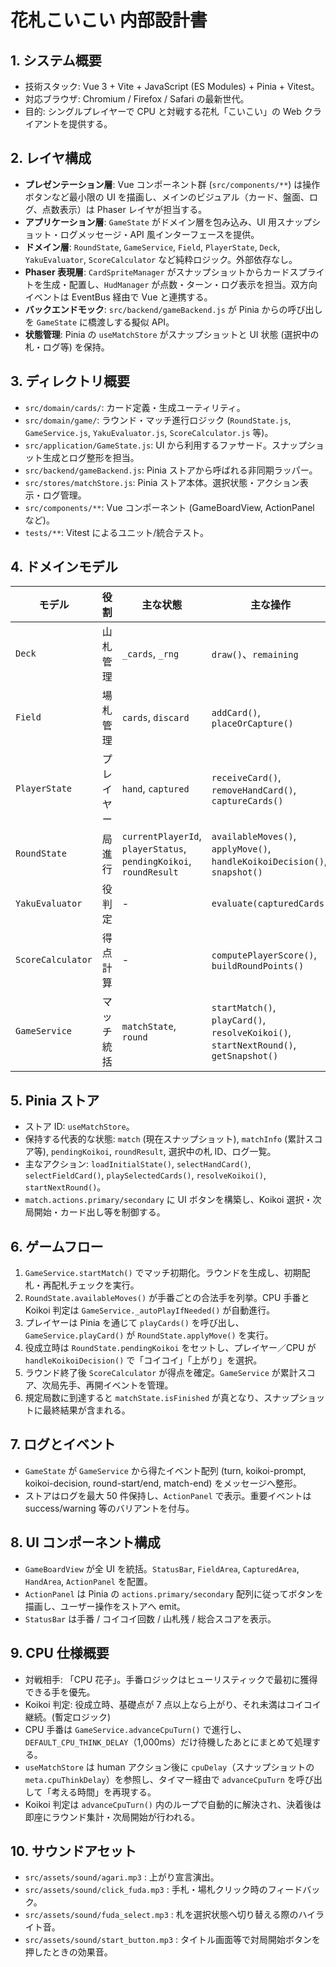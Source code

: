 # 花札こいこい 内部設計書

## 1. システム概要
- 技術スタック: Vue 3 + Vite + JavaScript (ES Modules) + Pinia + Vitest。
- 対応ブラウザ: Chromium / Firefox / Safari の最新世代。
- 目的: シングルプレイヤーで CPU と対戦する花札「こいこい」の Web クライアントを提供する。

## 2. レイヤ構成
- **プレゼンテーション層**: Vue コンポーネント群 (`src/components/**`) は操作ボタンなど最小限の UI を描画し、メインのビジュアル（カード、盤面、ログ、点数表示）は Phaser レイヤが担当する。
- **アプリケーション層**: `GameState` がドメイン層を包み込み、UI 用スナップショット・ログメッセージ・API 風インターフェースを提供。
- **ドメイン層**: `RoundState`, `GameService`, `Field`, `PlayerState`, `Deck`, `YakuEvaluator`, `ScoreCalculator` など純粋ロジック。外部依存なし。
- **Phaser 表現層**: `CardSpriteManager` がスナップショットからカードスプライトを生成・配置し、`HudManager` が点数・ターン・ログ表示を担当。双方向イベントは EventBus 経由で Vue と連携する。
- **バックエンドモック**: `src/backend/gameBackend.js` が Pinia からの呼び出しを `GameState` に橋渡しする擬似 API。
- **状態管理**: Pinia の `useMatchStore` がスナップショットと UI 状態 (選択中の札・ログ等) を保持。

## 3. ディレクトリ概要
- `src/domain/cards/`: カード定義・生成ユーティリティ。
- `src/domain/game/`: ラウンド・マッチ進行ロジック (`RoundState.js`, `GameService.js`, `YakuEvaluator.js`, `ScoreCalculator.js` 等)。
- `src/application/GameState.js`: UI から利用するファサード。スナップショット生成とログ整形を担当。
- `src/backend/gameBackend.js`: Pinia ストアから呼ばれる非同期ラッパー。
- `src/stores/matchStore.js`: Pinia ストア本体。選択状態・アクション表示・ログ管理。
- `src/components/**`: Vue コンポーネント (GameBoardView, ActionPanel など)。
- `tests/**`: Vitest によるユニット/統合テスト。

## 4. ドメインモデル
| モデル | 役割 | 主な状態 | 主な操作 |
| --- | --- | --- | --- |
| `Deck` | 山札管理 | `_cards`, `_rng` | `draw()`、`remaining` |
| `Field` | 場札管理 | `cards`, `discard` | `addCard()`, `placeOrCapture()` |
| `PlayerState` | プレイヤー | `hand`, `captured` | `receiveCard()`, `removeHandCard()`, `captureCards()` |
| `RoundState` | 局進行 | `currentPlayerId`, `playerStatus`, `pendingKoikoi`, `roundResult` | `availableMoves()`, `applyMove()`, `handleKoikoiDecision()`, `snapshot()` |
| `YakuEvaluator` | 役判定 | - | `evaluate(capturedCards)` |
| `ScoreCalculator` | 得点計算 | - | `computePlayerScore()`, `buildRoundPoints()` |
| `GameService` | マッチ統括 | `matchState`, `round` | `startMatch()`, `playCard()`, `resolveKoikoi()`, `startNextRound()`, `getSnapshot()` |

## 5. Pinia ストア
- ストア ID: `useMatchStore`。
- 保持する代表的な状態: `match` (現在スナップショット), `matchInfo` (累計スコア等), `pendingKoikoi`, `roundResult`, 選択中の札 ID、ログ一覧。
- 主なアクション: `loadInitialState()`, `selectHandCard()`, `selectFieldCard()`, `playSelectedCards()`, `resolveKoikoi()`, `startNextRound()`。
- `match.actions.primary/secondary` に UI ボタンを構築し、Koikoi 選択・次局開始・カード出し等を制御する。

## 6. ゲームフロー
1. `GameService.startMatch()` でマッチ初期化。ラウンドを生成し、初期配札・再配札チェックを実行。
2. `RoundState.availableMoves()` が手番ごとの合法手を列挙。CPU 手番と Koikoi 判定は `GameService._autoPlayIfNeeded()` が自動進行。
3. プレイヤーは Pinia を通じて `playCards()` を呼び出し、`GameService.playCard()` が `RoundState.applyMove()` を実行。
4. 役成立時は `RoundState.pendingKoikoi` をセットし、プレイヤー／CPU が `handleKoikoiDecision()` で「コイコイ」「上がり」を選択。
5. ラウンド終了後 `ScoreCalculator` が得点を確定。`GameService` が累計スコア、次局先手、再開イベントを管理。
6. 規定局数に到達すると `matchState.isFinished` が真となり、スナップショットに最終結果が含まれる。

## 7. ログとイベント
- `GameState` が `GameService` から得たイベント配列 (turn, koikoi-prompt, koikoi-decision, round-start/end, match-end) をメッセージへ整形。
- ストアはログを最大 50 件保持し、`ActionPanel` で表示。重要イベントは success/warning 等のバリアントを付与。

## 8. UI コンポーネント構成
- `GameBoardView` が全 UI を統括。`StatusBar`, `FieldArea`, `CapturedArea`, `HandArea`, `ActionPanel` を配置。
- `ActionPanel` は Pinia の `actions.primary/secondary` 配列に従ってボタンを描画し、ユーザー操作をストアへ emit。
- `StatusBar` は手番 / コイコイ回数 / 山札残 / 総合スコアを表示。

## 9. CPU 仕様概要
- 対戦相手: 「CPU 花子」。手番ロジックはヒューリスティックで最初に獲得できる手を優先。
- Koikoi 判定: 役成立時、基礎点が 7 点以上なら上がり、それ未満はコイコイ継続。(暫定ロジック)
- CPU 手番は `GameService.advanceCpuTurn()` で進行し、`DEFAULT_CPU_THINK_DELAY`（1,000ms）だけ待機したあとにまとめて処理する。
- `useMatchStore` は human アクション後に `cpuDelay`（スナップショットの `meta.cpuThinkDelay`）を参照し、タイマー経由で `advanceCpuTurn` を呼び出して「考える時間」を再現する。
- Koikoi 判定は `advanceCpuTurn()` 内のループで自動的に解決され、決着後は即座にラウンド集計・次局開始が行われる。

## 10. サウンドアセット
- `src/assets/sound/agari.mp3` : 上がり宣言演出。
- `src/assets/sound/click_fuda.mp3` : 手札・場札クリック時のフィードバック。
- `src/assets/sound/fuda_select.mp3` : 札を選択状態へ切り替える際のハイライト音。
- `src/assets/sound/start_button.mp3` : タイトル画面等で対局開始ボタンを押したときの効果音。
